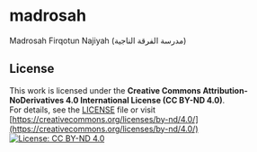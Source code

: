 # madrosah
Madrosah Firqotun Najiyah (مدرسة الفرقة الناجية)
## License  
This work is licensed under the **Creative Commons Attribution-NoDerivatives 4.0 International License (CC BY-ND 4.0)**.  
For details, see the [LICENSE](./LICENSE) file or visit  
[https://creativecommons.org/licenses/by-nd/4.0/](https://creativecommons.org/licenses/by-nd/4.0/)  
[![License: CC BY-ND 4.0](https://img.shields.io/badge/License-CC%20BY--ND%204.0-lightgrey.svg)](https://creativecommons.org/licenses/by-nd/4.0/)
